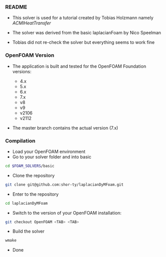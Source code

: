 ### README ###

* This solver is used for a tutorial created by Tobias Holzmann namely _ACMIHeatTransfer_

* The solver was derived from the basic laplacianFoam by Nico Speelman

* Tobias did not re-check the solver but everything seems to work fine

### OpenFOAM Version ###
* The application is built and tested for the OpenFOAM Foundation versions:
  * 4.x
  * 5.x
  * 6.x
  * 7.x
  * v8
  * v9
  * v2106
  * v2112

* The master branch contains the actual version (7.x)

### Compilation ###

* Load your OpenFOAM environment
* Go to your solver folder and into basic

```bash
cd $FOAM_SOLVERS/basic
```

* Clone the repository

```bash
git clone git@github.com:shor-ty/laplacianDyMFoam.git
```

* Enter to the repository

```bash
cd laplacianDyMFoam
```

* Switch to the version of your OpenFOAM installation:

```bash
git checkout OpenFOAM <TAB> <TAB>
```

* Build the solver

```bash
wmake
```

* Done
